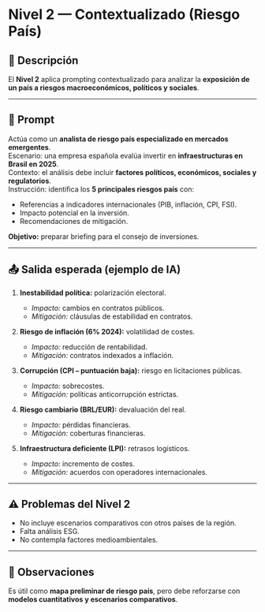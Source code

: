 # Nivel 2 — Contextualizado (Riesgo País)

## 📖 Descripción
El **Nivel 2** aplica prompting contextualizado para analizar la **exposición de un país a riesgos macroeconómicos, políticos y sociales**.

---

## 📝 Prompt
Actúa como un **analista de riesgo país especializado en mercados emergentes**.  
Escenario: una empresa española evalúa invertir en **infraestructuras en Brasil en 2025**.  
Contexto: el análisis debe incluir **factores políticos, económicos, sociales y regulatorios**.  
Instrucción: identifica los **5 principales riesgos país** con:  

- Referencias a indicadores internacionales (PIB, inflación, CPI, FSI).  
- Impacto potencial en la inversión.  
- Recomendaciones de mitigación.  

**Objetivo:** preparar briefing para el consejo de inversiones.

---

## 📤 Salida esperada (ejemplo de IA)
1. **Inestabilidad política:** polarización electoral.  
   - *Impacto:* cambios en contratos públicos.  
   - *Mitigación:* cláusulas de estabilidad en contratos.  

2. **Riesgo de inflación (6% 2024):** volatilidad de costes.  
   - *Impacto:* reducción de rentabilidad.  
   - *Mitigación:* contratos indexados a inflación.  

3. **Corrupción (CPI – puntuación baja):** riesgo en licitaciones públicas.  
   - *Impacto:* sobrecostes.  
   - *Mitigación:* políticas anticorrupción estrictas.  

4. **Riesgo cambiario (BRL/EUR):** devaluación del real.  
   - *Impacto:* pérdidas financieras.  
   - *Mitigación:* coberturas financieras.  

5. **Infraestructura deficiente (LPI):** retrasos logísticos.  
   - *Impacto:* incremento de costes.  
   - *Mitigación:* acuerdos con operadores internacionales.  

---

## ⚠️ Problemas del Nivel 2
- No incluye escenarios comparativos con otros países de la región.  
- Falta análisis ESG.  
- No contempla factores medioambientales.  

---

## 🔎 Observaciones
Es útil como **mapa preliminar de riesgo país**, pero debe reforzarse con **modelos cuantitativos y escenarios comparativos**.
